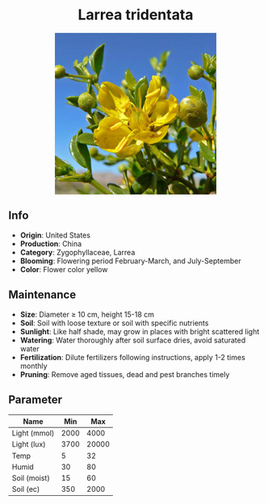 <h1 align='center'>Larrea tridentata</h1>
<p align="center">
    <img 
        align='center'
        width='320'
        src="../images/larrea tridentata.png" 
        alt='Larrea tridentata' />
</p>

## Info

 - **Origin**: United States
 - **Production**: China
 - **Category**: Zygophyllaceae, Larrea
 - **Blooming**: Flowering period February-March, and July-September
 - **Color**: Flower color yellow

## Maintenance

 - **Size**: Diameter ≥ 10 cm, height 15-18 cm
 - **Soil**: Soil with loose texture or soil with specific nutrients
 - **Sunlight**: Like half shade, may grow in places with bright scattered light
 - **Watering**: Water thoroughly after soil surface dries, avoid saturated water
 - **Fertilization**: Dilute fertilizers following instructions, apply 1-2 times monthly
 - **Pruning**: Remove aged tissues, dead and pest branches timely

## Parameter

| Name         | Min  | Max   |
|--------------|------|-------|
| Light (mmol) | 2000 | 4000  |
| Light (lux)  | 3700 | 20000 |
| Temp         | 5    | 32    |
| Humid        | 30   | 80    |
| Soil (moist) | 15   | 60    |
| Soil (ec)    | 350  | 2000  |
